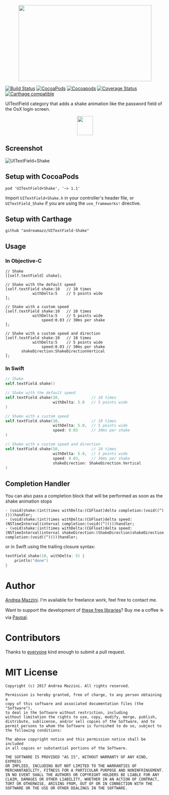 <p align="center">
  <img width="420" height="240" src="assets/logo.png"/>
</p>

[![Build Status](https://travis-ci.org/andreamazz/UITextField-Shake.svg)](https://travis-ci.org/andreamazz/UITextField-Shake)
[![CocoaPods](https://cocoapod-badges.herokuapp.com/v/UITextField+Shake/badge.svg)](http://cocoapods.org/?q=summary%3Auitextfield%20name%3Ashake%2A)
[![Cocoapods](https://cocoapod-badges.herokuapp.com/v/UITextField+Shake/badge.svg)](http://cocoapods.org/?q=summary%3Auitextfield%20name%3Ashake%2A)
[![Coverage Status](https://coveralls.io/repos/andreamazz/UITextField-Shake/badge.svg)](https://coveralls.io/r/andreamazz/UITextField-Shake)
[![Carthage compatible](https://img.shields.io/badge/Carthage-compatible-4BC51D.svg?style=flat)](https://github.com/Carthage/Carthage)

UITextField category that adds a shake animation like the password field of the OsX login screen.

<p align="center">
  <a href='https://appetize.io/app/20h2nwzbz128ebvwgf0kkm3tmg' alt='Live demo'>
    <img width="50" height="60" src="assets/demo.png"/>
  </a>
</p>

## Screenshot
![UITextField+Shake](https://raw.githubusercontent.com/andreamazz/UITextField-Shake/master/assets/screenshot.gif)

## Setup with CocoaPods
```
pod 'UITextField+Shake', '~> 1.1'
```
Import ```UITextField+Shake.h``` in your controller's header file, or ```UITextField_Shake``` if you are using the `use_frameworks!` directive.

## Setup with Carthage
```
github "andreamazz/UITextField-Shake"
```

## Usage

### In Objective-C

```objc
// Shake
[[self.textField] shake];

// Shake with the default speed
[self.textField shake:10   // 10 times
            withDelta:5    // 5 points wide
];

// Shake with a custom speed
[self.textField shake:10   // 10 times
            withDelta:5    // 5 points wide
                speed:0.03 // 30ms per shake
];

// Shake with a custom speed and direction
[self.textField shake:10   // 10 times
            withDelta:5    // 5 points wide
                speed:0.03 // 30ms per shake
       shakeDirection:ShakeDirectionVertical
];
```

### In Swift

```swift
// Shake
self.textField.shake()

// Shake with the default speed
self.textField.shake(10,              // 10 times
                     withDelta: 5.0   // 5 points wide
)

// Shake with a custom speed
self.textField.shake(10,              // 10 times
                     withDelta: 5.0,  // 5 points wide
                     speed: 0.03      // 30ms per shake
)

// Shake with a custom speed and direction
self.textField.shake(10,              // 10 times
                     withDelta: 5.0,  // 5 points wide
                     speed: 0.03,     // 30ms per shake
                     shakeDirection: ShakeDirection.Vertical
)
```

## Completion Handler
You can also pass a completion block that will be performed as soon as the shake animation stops
```objc
- (void)shake:(int)times withDelta:(CGFloat)delta completion:(void((^)()))handler;
- (void)shake:(int)times withDelta:(CGFloat)delta speed:(NSTimeInterval)interval completion:(void((^)()))handler;
- (void)shake:(int)times withDelta:(CGFloat)delta speed:(NSTimeInterval)interval shakeDirection:(ShakeDirection)shakeDirection completion:(void((^)()))handler;
```
or in Swift using the trailing closure syntax:
```swift
textField.shake(10, withDelta: 5) {
    println("done")
}
```

# Author
[Andrea Mazzini](https://twitter.com/theandreamazz). I'm available for freelance work, feel free to contact me.

Want to support the development of [these free libraries](https://cocoapods.org/owners/734)? Buy me a coffee ☕️ via [Paypal](https://www.paypal.me/andreamazzini).  

# Contributors
Thanks to [everyone](https://github.com/andreamazz/UITextField-Shake/graphs/contributors) kind enough to submit a pull request.

# MIT License
	Copyright (c) 2017 Andrea Mazzini. All rights reserved.

	Permission is hereby granted, free of charge, to any person obtaining a
	copy of this software and associated documentation files (the "Software"),
	to deal in the Software without restriction, including
	without limitation the rights to use, copy, modify, merge, publish,
	distribute, sublicense, and/or sell copies of the Software, and to
	permit persons to whom the Software is furnished to do so, subject to
	the following conditions:

	The above copyright notice and this permission notice shall be included
	in all copies or substantial portions of the Software.

	THE SOFTWARE IS PROVIDED "AS IS", WITHOUT WARRANTY OF ANY KIND, EXPRESS
	OR IMPLIED, INCLUDING BUT NOT LIMITED TO THE WARRANTIES OF
	MERCHANTABILITY, FITNESS FOR A PARTICULAR PURPOSE AND NONINFRINGEMENT.
	IN NO EVENT SHALL THE AUTHORS OR COPYRIGHT HOLDERS BE LIABLE FOR ANY
	CLAIM, DAMAGES OR OTHER LIABILITY, WHETHER IN AN ACTION OF CONTRACT,
	TORT OR OTHERWISE, ARISING FROM, OUT OF OR IN CONNECTION WITH THE
	SOFTWARE OR THE USE OR OTHER DEALINGS IN THE SOFTWARE.

